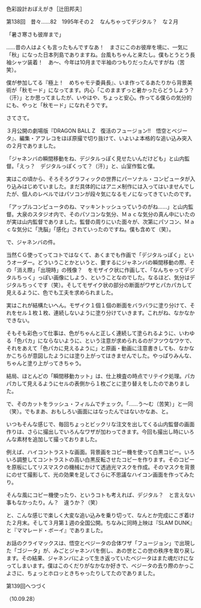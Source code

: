 <!-- source: http://web.archive.org/web/20250215190716/http://www.style.fm/as/05_column/tsujita/tsujita138.shtml -->

色彩設計おぼえがき［辻田邦夫］

第138回　昔々……82　1995年その２　なんちゃってデジタル？　な２月

「暑さ寒さも彼岸まで」

……昔の人はよくも言ったもんですなあ！　まさにこのお彼岸を境に、一気に「秋」になった日本列島でありますね。台風もちゃんと来たし。僕もとうとう長袖シャツ装着！　あ〜、今年は10月まで半袖のつもりだったんですがね（苦笑）。

僕が参加してる『極上！　めちゃモテ委員長』、いま作ってるあたりから背景美術が「秋モード」になってます。内心「このままずっと暑かったらどうしよう？（汗）」とか思ってましたが、いやはや、ちょっと安心。作ってる僕らの気分的にも、やっと「秋モード」になれそうです。

さてさて。

３月公開の劇場版『DRAGON BALL Z　復活のフュージョン!!　悟空とベジータ』、編集・アフレコをほぼ原撮で切り抜けて、いよいよ本格的な追い込み突入の２月でありました。

「ジャネンバの瞬間移動をね、デジタルっぽく見せたいんだけども」と山内監督。「えっ？　デジタルっぽくって？（汗）」と、山室作監と僕。

実はこの頃から、そろそろグラフィックの世界にパーソナル・コンピュータが入り込みはじめていました。まだ具体的にはアニメ制作には入ってはいませんでしたが、個人のレベルではパソコンが段々気になるモノになってきていたのです。

「アップルコンピュータのね、マッキントッシュっていうのがね……」と山内監督。大泉のスタジオ内で、そのパソコンな気分、Ｍａｃな気分の真ん中にいたのが実は山内監督でありました。監督の周りにいた面々が、次第にパソコン、Ｍａｃな気分に「洗脳」「感化」されていったのですね。僕も含めて（笑）。

で、ジャネンバの件。

当然ＣＧ使ってってコトではなくて、あくまでも作画で「デジタルっぽく」というオーダー。どういうことかというと、要するにジャネンバの瞬間移動の際、その「消え際」「出現時」の残像？　をモザイク状に作画して、「なんちゃってデジタルちっく」っぽい画像にしよう、ということなのでした。なるほど、気分はデジタルちっくです（笑）。そしてモザイク状の部分の断面がワザとパカパカして見えるように、色でも工夫を求められました。

実はこれが結構たいへん。モザイク１個１個の断面をバラバラに塗り分けて、それをセル１枚１枚、連続しないように塗り分けていきます。これがね、なかなかできない。

そもそも彩色って仕事は、色がちゃんと正しく連続して塗られるように、いわゆる「色パカ」にならないように、という注意が求められるのがフツウなワケで、それをあえて「色パカに見えるように」と原画・動画に注意書きしても、なかなかこちらが意図したようには塗り上がってはきませんでした。やっぱりみんな、ちゃんと塗り上がってきちゃう。

結局、ほとんどの「瞬間移動カット」は、仕上検査の時点でリテイク処理。パカパカして見えるようにセルの表側から１枚ごとに塗り替えをしたのでありました。

で、そのカットをラッシュ・フィルムでチェック。「……う〜む（苦笑）」と一同（笑）。でもまあ、おもしろい画面にはなったんではないかなあ、と。

いつもそんな感じで、毎回ちょっとビックリな注文を出してくる山内監督の画面作りは、さらに撮出しでいろんなワザが加わってきます。今回も撮出し時にいろんな素材を追加して撮っておりました。

例えば、ハイコントラストな画面。背景画をコピー機を使って白黒コピー。いろいろ調整してコントラストの高い白黒反転させたコピーを作ります。そのコピーを原板にしてリスマスクの機械にかけて透過光マスクを作成。そのマスクを背景にのせて撮影して、光の効果を足してさらに不思議なハイコン画面を作ってみたり。

そんな風にコピー機使ったり、というコトも考えれば、デジタル？　と言えない事もなかったり。ん？　違うか？（笑）

と、こんな感じで楽しく大変な追い込みを乗り切って、なんとか完成にこぎ着けた２月末。そして３月第１週の全国公開。ちなみに同時上映は『SLAM DUNK』と『ママレード・ボーイ』でありました。

お話のクライマックスは、悟空とベジータの合体ワザ「フュージョン」で出現した「ゴジータ」が、みごとジャネンバを倒し、あの世とこの世の秩序を取り戻します。その結果、ジャネンバによって生き返っていたベジータはまた魂だけになってしまいます。僕はこのくだりがなかなか好きで、ベジータの去り際のかっこよさに、ちょっとホロッときちゃったりしてたのでありました。

第139回へつづく

（10.09.28）
